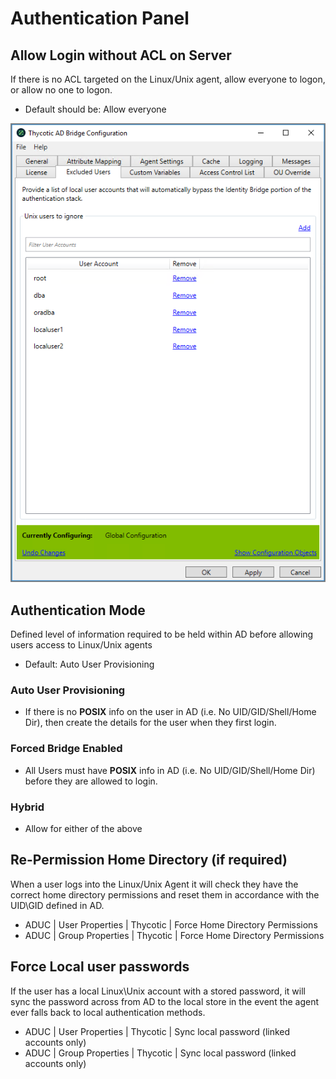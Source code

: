 [title]: # (Authentication)
[tags]: # (panel)
[priority]: # (4)
# Authentication Panel

## Allow Login without ACL on Server

If there is no ACL targeted on the Linux/Unix agent, allow everyone to logon, or allow no one to logon. 

* Default should be: Allow everyone

![exclude](../images/exclude.png "Excluded Users")

## Authentication Mode

Defined level of information required to be held within AD before allowing users access to Linux/Unix agents

* Default: Auto User Provisioning

### Auto User Provisioning

* If there is no __POSIX__ info on the user in AD (i.e. No UID/GID/Shell/Home Dir), then create the details for the user when they first login.

### Forced Bridge Enabled

* All Users must have __POSIX__ info in AD (i.e. No UID/GID/Shell/Home Dir) before they are allowed to login.

### Hybrid

* Allow for either of the above

## Re-Permission Home Directory (if required)

When a user logs into the Linux/Unix Agent it will check they have the correct home directory permissions and reset them in accordance with the UID\\GID defined in AD.

* ADUC | User Properties | Thycotic | Force Home Directory Permissions
* ADUC | Group Properties | Thycotic | Force Home Directory Permissions

## Force Local user passwords

If the user has a local Linux\\Unix account with a stored password, it will sync the password across from AD to the local store in the event the agent ever falls back to local authentication methods.

* ADUC | User Properties | Thycotic | Sync local password (linked accounts only)
* ADUC | Group Properties | Thycotic | Sync local password (linked accounts only)
